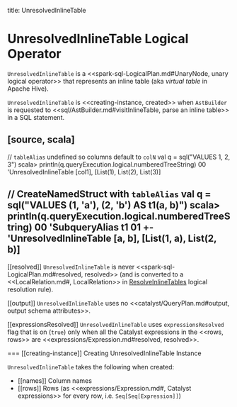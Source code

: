 title: UnresolvedInlineTable

# UnresolvedInlineTable Logical Operator

`UnresolvedInlineTable` is a <<spark-sql-LogicalPlan.md#UnaryNode, unary logical operator>> that represents an inline table (aka _virtual table_ in Apache Hive).

`UnresolvedInlineTable` is <<creating-instance, created>> when `AstBuilder` is requested to <<sql/AstBuilder.md#visitInlineTable, parse an inline table>> in a SQL statement.

[source, scala]
----
// `tableAlias` undefined so columns default to `colN`
val q = sql("VALUES 1, 2, 3")
scala> println(q.queryExecution.logical.numberedTreeString)
00 'UnresolvedInlineTable [col1], [List(1), List(2), List(3)]

// CreateNamedStruct with `tableAlias`
val q = sql("VALUES (1, 'a'), (2, 'b') AS t1(a, b)")
scala> println(q.queryExecution.logical.numberedTreeString)
00 'SubqueryAlias t1
01 +- 'UnresolvedInlineTable [a, b], [List(1, a), List(2, b)]
----

[[resolved]]
`UnresolvedInlineTable` is never <<spark-sql-LogicalPlan.md#resolved, resolved>> (and is converted to a <<LocalRelation.md#, LocalRelation>> in [ResolveInlineTables](../logical-analysis-rules/ResolveInlineTables.md) logical resolution rule).

[[output]]
`UnresolvedInlineTable` uses no <<catalyst/QueryPlan.md#output, output schema attributes>>.

[[expressionsResolved]]
`UnresolvedInlineTable` uses `expressionsResolved` flag that is on (`true`) only when all the Catalyst expressions in the <<rows, rows>> are <<expressions/Expression.md#resolved, resolved>>.

=== [[creating-instance]] Creating UnresolvedInlineTable Instance

`UnresolvedInlineTable` takes the following when created:

* [[names]] Column names
* [[rows]] Rows (as <<expressions/Expression.md#, Catalyst expressions>> for every row, i.e. `Seq[Seq[Expression]]`)
